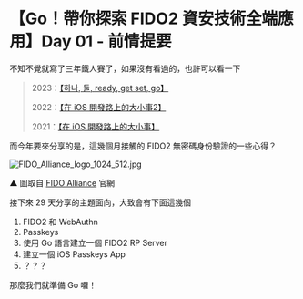 # 【Go！帶你探索 FIDO2 資安技術全端應用】Day 01 - 前情提要

不知不覺就寫了三年鐵人賽了，如果沒有看過的，也許可以看一下

> 2023：[【하나, 둘, ready, get set, go】](https://ithelp.ithome.com.tw/users/20140363/ironman/6436)
> 
> 2022：[【在 iOS 開發路上的大小事2】](https://ithelp.ithome.com.tw/users/20140363/ironman/5238)
> 
> 2021：[【在 iOS 開發路上的大小事】](https://ithelp.ithome.com.tw/users/20140363/ironman/4064)

而今年要來分享的是，這幾個月接觸的 FIDO2 無密碼身份驗證的一些心得？

![FIDO_Alliance_logo_1024_512.jpg](FIDO_Alliance_logo_1024_512.jpg)

▲ 圖取自 [FIDO Alliance](https://fidoalliance.org/overview/legal/logo-usage/) 官網

接下來 29 天分享的主題面向，大致會有下面這幾個

1. FIDO2 和 WebAuthn
2. Passkeys
3. 使用 Go 語言建立一個 FIDO2 RP Server
4. 建立一個 iOS Passkeys App
5. ？？？

那麼我們就準備 Go 囉！